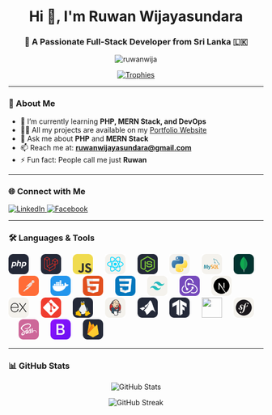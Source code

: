 <h1 align="center">Hi 👋, I'm Ruwan Wijayasundara</h1>
<h3 align="center">🚀 A Passionate Full-Stack Developer from Sri Lanka 🇱🇰</h3>

<p align="center">
  <img src="https://komarev.com/ghpvc/?username=ruwanwija&label=Profile%20views&color=0e75b6&style=flat" alt="ruwanwija" />
</p>

<p align="center">
  <a href="https://github.com/ryo-ma/github-profile-trophy">
    <img src="https://github-profile-trophy.vercel.app/?username=ruwanwija&theme=darkhub&row=1&column=6" alt="Trophies" />
  </a>
</p>

---

### 🚀 About Me

- 🌱 I’m currently learning **PHP, MERN Stack, and DevOps**
- 👨‍💻 All my projects are available on my [Portfolio Website](https://portfolio-site-ten-silk.vercel.app/)
- 💬 Ask me about **PHP** and **MERN Stack**
- 📫 Reach me at: **ruwanwijayasundara@gmail.com**
- ⚡ Fun fact: People call me just **Ruwan**

---

### 🌐 Connect with Me

<p align="left">
  <a href="https://www.linkedin.com/in/ruwan-wijayasundara/" target="_blank">
    <img src="https://img.shields.io/badge/LinkedIn-blue?style=for-the-badge&logo=linkedin" alt="LinkedIn" />
  </a>
  <a href="https://www.facebook.com/share/1byauz66ay/" target="_blank">
    <img src="https://img.shields.io/badge/Facebook-1877F2?style=for-the-badge&logo=facebook&logoColor=white" alt="Facebook" />
  </a>
</p>

---

<h3 align="left">🛠️ Languages & Tools</h3>

<p align="left">
  <img src="https://github.com/tandpfun/skill-icons/blob/main/icons/PHP-Dark.svg" width="40" height="40"/>
  &nbsp;&nbsp;&nbsp;&nbsp;
  <img src="https://github.com/tandpfun/skill-icons/blob/main/icons/Laravel-Dark.svg" width="40" height="40" />
  &nbsp;&nbsp;&nbsp;&nbsp;
  <img src="https://github.com/tandpfun/skill-icons/blob/main/icons/JavaScript.svg" width="40" height="40"/>
  &nbsp;&nbsp;&nbsp;&nbsp;
  <img src="https://github.com/tandpfun/skill-icons/blob/main/icons/React-Light.svg" width="40" height="40"/>
  &nbsp;&nbsp;&nbsp;&nbsp;
  <img src="https://github.com/tandpfun/skill-icons/blob/main/icons/NodeJS-Dark.svg" width="40" height="40"/>
   &nbsp;&nbsp;&nbsp;&nbsp;
  <img src="https://github.com/tandpfun/skill-icons/blob/main/icons/Python-Light.svg" width="40" height="40"/>
  &nbsp;&nbsp;&nbsp;&nbsp;
  <img src="https://github.com/tandpfun/skill-icons/blob/main/icons/MySQL-Light.svg" width="40" height="40"/>
  &nbsp;&nbsp;&nbsp;&nbsp;
  <img src="https://github.com/tandpfun/skill-icons/blob/main/icons/MongoDB.svg" width="40" height="40"/>
  &nbsp;&nbsp;&nbsp;&nbsp;
  <img src="https://github.com/tandpfun/skill-icons/blob/main/icons/Postman.svg" width="40" height="40"/>
  &nbsp;&nbsp;&nbsp;&nbsp;
  <img src="https://github.com/tandpfun/skill-icons/blob/main/icons/Docker.svg" width="40" height="40"/>
  &nbsp;&nbsp;&nbsp;&nbsp;
  <img src="https://github.com/tandpfun/skill-icons/blob/main/icons/HTML.svg" width="40" height="40"/>
  &nbsp;&nbsp;&nbsp;&nbsp;
  <img src="https://github.com/tandpfun/skill-icons/blob/main/icons/CSS.svg" width="40" height="40"/>
  &nbsp;&nbsp;&nbsp;&nbsp;
  <img src="https://github.com/tandpfun/skill-icons/blob/main/icons/TailwindCSS-Light.svg" width="40" height="40"/>
  &nbsp;&nbsp;&nbsp;&nbsp;
  <img src="https://github.com/tandpfun/skill-icons/blob/main/icons/Redux.svg" width="40" height="40"/>
  &nbsp;&nbsp;&nbsp;&nbsp;
  <img src="https://github.com/tandpfun/skill-icons/blob/main/icons/NextJS-Light.svg" width="40" height="40" alt="Next.js" />
  &nbsp;&nbsp;&nbsp;&nbsp;
  <img src="https://github.com/tandpfun/skill-icons/blob/main/icons/ExpressJS-Light.svg" width="40" height="40"/>
  &nbsp;&nbsp;&nbsp;&nbsp;
  <img src="https://github.com/tandpfun/skill-icons/blob/main/icons/Git.svg" width="40" height="40"/>
  &nbsp;&nbsp;&nbsp;&nbsp;
  <img src="https://github.com/tandpfun/skill-icons/blob/main/icons/Linux-Dark.svg" width="40" height="40"/>
  &nbsp;&nbsp;&nbsp;&nbsp;
  <img src="https://github.com/tandpfun/skill-icons/blob/main/icons/Jenkins-Light.svg" width="40" height="40"/>
  &nbsp;&nbsp;&nbsp;&nbsp;
  <img src="https://github.com/tandpfun/skill-icons/blob/main/icons/Matlab-Dark.svg" width="40" height="40"/>
  &nbsp;&nbsp;&nbsp;&nbsp;
  <img src="https://github.com/tandpfun/skill-icons/blob/main/icons/TensorFlow-Dark.svg" width="40" height="40"/>
  &nbsp;&nbsp;&nbsp;&nbsp;
  <img src="https://github.com/tandpfun/skill-icons/blob/main/icons/SciKitLearn-Light.svg" width="40" height="40"/>
  &nbsp;&nbsp;&nbsp;&nbsp;
  <img src="https://github.com/tandpfun/skill-icons/blob/main/icons/Symfony-Light.svg" width="40" height="40"/>
  &nbsp;&nbsp;&nbsp;&nbsp;
  <img src="https://github.com/tandpfun/skill-icons/blob/main/icons/Sass.svg" width="40" height="40"/>
  &nbsp;&nbsp;&nbsp;&nbsp;
  <img src="https://github.com/tandpfun/skill-icons/blob/main/icons/Bootstrap.svg" width="40" height="40"/>
  &nbsp;&nbsp;&nbsp;&nbsp;
  <img src="https://github.com/tandpfun/skill-icons/blob/main/icons/Firebase-Dark.svg" width="40" height="40"/>
</p>


---

### 📊 GitHub Stats

<p align="center">
  <img src="https://github-readme-stats.vercel.app/api?username=ruwanwija&show_icons=true&theme=tokyonight" alt="GitHub Stats" />
</p>

<p align="center">
  <img src="https://github-readme-streak-stats.herokuapp.com/?user=ruwanwija&theme=tokyonight" alt="GitHub Streak" />
</p>
